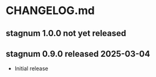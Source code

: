 
# CHANGELOG.md


## stagnum 1.0.0 not yet released


## stagnum 0.9.0 released 2025-03-04

* Initial release

